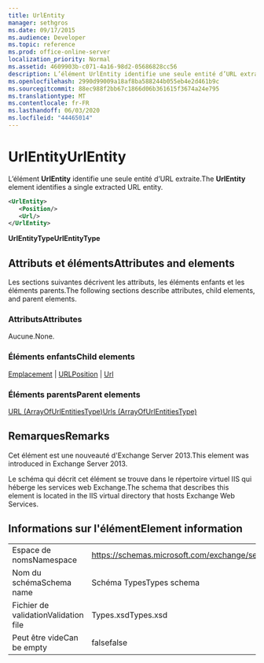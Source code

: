 ```yaml
---
title: UrlEntity
manager: sethgros
ms.date: 09/17/2015
ms.audience: Developer
ms.topic: reference
ms.prod: office-online-server
localization_priority: Normal
ms.assetid: 4609903b-c071-4a16-98d2-05686828cc56
description: L’élément UrlEntity identifie une seule entité d’URL extraite.
ms.openlocfilehash: 2990d99009a18af8ba588244b055eb4e2d461b9c
ms.sourcegitcommit: 88ec988f2bb67c1866d06b361615f3674a24e795
ms.translationtype: MT
ms.contentlocale: fr-FR
ms.lasthandoff: 06/03/2020
ms.locfileid: "44465014"
---
```

# <a name="urlentity"></a><span data-ttu-id="3d939-103">UrlEntity</span><span class="sxs-lookup"><span data-stu-id="3d939-103">UrlEntity</span></span>

<span data-ttu-id="3d939-104">L’élément **UrlEntity** identifie une seule entité d’URL extraite.</span><span class="sxs-lookup"><span data-stu-id="3d939-104">The **UrlEntity** element identifies a single extracted URL entity.</span></span> 
  
```XML
<UrlEntity>
   <Position/>
   <Url/>
</UrlEntity>
```

 <span data-ttu-id="3d939-105">**UrlEntityType**</span><span class="sxs-lookup"><span data-stu-id="3d939-105">**UrlEntityType**</span></span>
## <a name="attributes-and-elements"></a><span data-ttu-id="3d939-106">Attributs et éléments</span><span class="sxs-lookup"><span data-stu-id="3d939-106">Attributes and elements</span></span>

<span data-ttu-id="3d939-107">Les sections suivantes décrivent les attributs, les éléments enfants et les éléments parents.</span><span class="sxs-lookup"><span data-stu-id="3d939-107">The following sections describe attributes, child elements, and parent elements.</span></span>
  
### <a name="attributes"></a><span data-ttu-id="3d939-108">Attributs</span><span class="sxs-lookup"><span data-stu-id="3d939-108">Attributes</span></span>

<span data-ttu-id="3d939-109">Aucune.</span><span class="sxs-lookup"><span data-stu-id="3d939-109">None.</span></span>
  
### <a name="child-elements"></a><span data-ttu-id="3d939-110">Éléments enfants</span><span class="sxs-lookup"><span data-stu-id="3d939-110">Child elements</span></span>

<span data-ttu-id="3d939-111">[Emplacement](position.md)  |  [URL](url-ex15websvcsotherref.md)</span><span class="sxs-lookup"><span data-stu-id="3d939-111">[Position](position.md) | [Url ](url-ex15websvcsotherref.md)</span></span>
  
### <a name="parent-elements"></a><span data-ttu-id="3d939-112">Éléments parents</span><span class="sxs-lookup"><span data-stu-id="3d939-112">Parent elements</span></span>

[<span data-ttu-id="3d939-113">URL (ArrayOfUrlEntitiesType)</span><span class="sxs-lookup"><span data-stu-id="3d939-113">Urls (ArrayOfUrlEntitiesType)</span></span>](urls-arrayofurlentitiestype.md)
  
## <a name="remarks"></a><span data-ttu-id="3d939-114">Remarques</span><span class="sxs-lookup"><span data-stu-id="3d939-114">Remarks</span></span>

<span data-ttu-id="3d939-115">Cet élément est une nouveauté d'Exchange Server 2013.</span><span class="sxs-lookup"><span data-stu-id="3d939-115">This element was introduced in Exchange Server 2013.</span></span>
  
<span data-ttu-id="3d939-116">Le schéma qui décrit cet élément se trouve dans le répertoire virtuel IIS qui héberge les services web Exchange.</span><span class="sxs-lookup"><span data-stu-id="3d939-116">The schema that describes this element is located in the IIS virtual directory that hosts Exchange Web Services.</span></span>
  
## <a name="element-information"></a><span data-ttu-id="3d939-117">Informations sur l'élément</span><span class="sxs-lookup"><span data-stu-id="3d939-117">Element information</span></span>

|||
|:-----|:-----|
|<span data-ttu-id="3d939-118">Espace de noms</span><span class="sxs-lookup"><span data-stu-id="3d939-118">Namespace</span></span>  <br/> |https://schemas.microsoft.com/exchange/services/2006/types  <br/> |
|<span data-ttu-id="3d939-119">Nom du schéma</span><span class="sxs-lookup"><span data-stu-id="3d939-119">Schema name</span></span>  <br/> |<span data-ttu-id="3d939-120">Schéma Types</span><span class="sxs-lookup"><span data-stu-id="3d939-120">Types schema</span></span>  <br/> |
|<span data-ttu-id="3d939-121">Fichier de validation</span><span class="sxs-lookup"><span data-stu-id="3d939-121">Validation file</span></span>  <br/> |<span data-ttu-id="3d939-122">Types.xsd</span><span class="sxs-lookup"><span data-stu-id="3d939-122">Types.xsd</span></span>  <br/> |
|<span data-ttu-id="3d939-123">Peut être vide</span><span class="sxs-lookup"><span data-stu-id="3d939-123">Can be empty</span></span>  <br/> |<span data-ttu-id="3d939-124">false</span><span class="sxs-lookup"><span data-stu-id="3d939-124">false</span></span>  <br/> |
   

